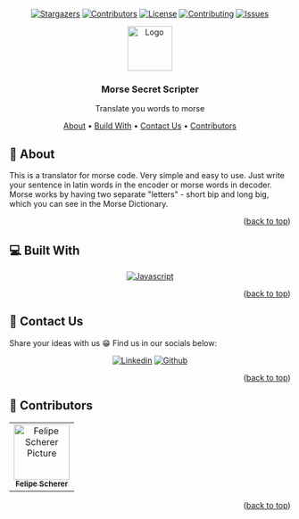 <a name="readme-top"></a>
<div align="center">

[![Stargazers][stargazers-shield]][stargazers-url]
[![Contributors][contributors-shield]][contributors-url]
[![License][license-shield]][license-url]
[![Contributing][contributing-shield]][contributing-url]
[![Issues][issues-shield]][issues-url]

<!-- Badges -->
[stargazers-shield]: https://img.shields.io/github/stars/fescherer/morse-secret-scripter.svg?style=for-the-badge&color=gold
[stargazers-url]: https://github.com/fescherer/morse-secret-scripter/stargazers
[contributors-shield]: https://img.shields.io/github/contributors/fescherer/morse-secret-scripter.svg?style=for-the-badge
[contributors-url]: https://github.com/fescherer/morse-secret-scripter/graphs/contributors
[license-shield]: https://img.shields.io/github/license/fescherer/morse-secret-scripter.svg?style=for-the-badge
[license-url]: https://github.com/fescherer/morse-secret-scripter/blob/main/LICENSE
[contributing-shield]: https://img.shields.io/badge/How%20to%20contribute-%E2%9C%A8-purple.svg?style=for-the-badge
[contributing-url]: https://github.com/fescherer/morse-secret-scripter/blob/main/CONTRIBUTING.md
[issues-shield]: https://img.shields.io/github/issues/fescherer/morse-secret-scripter.svg?style=for-the-badge
[issues-url]: https://github.com/fescherer/morse-secret-scripter/issues

<a href="https://github.com/fescherer/morse-secret-scripter">
<img src="https://github.com/fescherer/morse-secret-scripter/assets/62115215/45a3008d-1cc8-4576-b229-e75385d10ce5" alt="Logo" width="80" height="80">
</a>

### Morse Secret Scripter

Translate you words to morse

<!-- **********************🐲 Table of contents 🐲********************** -->
<a href="#aboutProject">About</a>
•
<a href="#buildWith">Build With</a>
•
<a href="#contactUs">Contact Us</a>
•
<a href="#contributors">Contributors</a>

</div>

<!-- **********************🐲About🐲********************** -->
<a name="aboutProject"></a>

## 📕 About

This is a translator for morse code. Very simple and easy to use. Just write your sentence in latin words in the encoder or morse words in decoder.
Morse works by having two separate "letters" - short bip and long big, which you can see in the Morse Dictionary. 

<p align="right">(<a href="#readme-top">back to top</a>)</p>

<!-- **********************🐲Built With🐲********************** -->
<a name="buildWith"></a>

## 💻 Built With

<div align="center">

[![Javascript][javascript-shield]][javascript-url]

</div>

<!-- Badges -->
[javascript-shield]: https://img.shields.io/badge/javascript-%23323330.svg?style=for-the-badge&logo=javascript&logoColor=%23F7DF1E
[javascript-url]: https://developer.mozilla.org/en-US/docs/Web/JavaScript

<p align="right">(<a href="#readme-top">back to top</a>)</p>

<!-- **********************🐲 Contact Us 🐲********************** -->
<a name="contactUs"></a>

## 💬 Contact Us

Share your ideas with us 😁 Find us in our socials below:

<div align="center">

[![Linkedin][linkedin-shield]][linkedin-url]
[![Github][github-shield]][github-url]

</div>

<!-- Badges -->
[linkedin-shield]: https://img.shields.io/badge/linkedin-%230077B5.svg?style=for-the-badge&logo=linkedin&logoColor=white
[linkedin-url]: https://www.linkedin.com/in/fescherer/
[github-shield]: https://img.shields.io/badge/github-%23121011.svg?style=for-the-badge&logo=github&logoColor=white
[github-url]: https://github.com/fescherer

<p align="right">(<a href="#readme-top">back to top</a>)</p>

<!-- **********************🐲Contributors🐲********************** -->
<a name="contributors"></a>

## 🤗 Contributors

<table>
  <tr>
    <td align="center">
        <a href=https://github.com/fescherer>
          <img src=https://github.com/fescherer.png width="100px;" alt="Felipe Scherer Picture"/><br>
          <sub>
            <b>Felipe Scherer</b>
          </sub>
        </a>
      </td>
  </tr>
</table>

<p align="right">(<a href="#readme-top">back to top</a>)</p>
